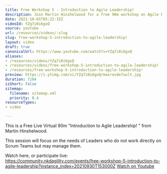 ```yaml
---
title: Free Workshop 5 - Introduction to Agile Leadership!
description: Join Martin Hinshelwood for a free 90m workshop on Agile Leadership, tailored for leaders managing Scrum Teams. Watch live or catch the replay!
date: 2021-10-01T05:22:15Z
videoId: YZq7i0i6gxQ
source: youtube
url: /resources/videos/:slug
slug: free-workshop-5-introduction-to-agile-leadership!
layout: video
draft: true
canonicalUrl: https://www.youtube.com/watch?v=YZq7i0i6gxQ
aliases:
- /resources/videos/YZq7i0i6gxQ
- /resources/videos/free-workshop-5-introduction-to-agile-leadership!
- /resources/free-workshop-5-introduction-to-agile-leadership!
preview: https://i.ytimg.com/vi/YZq7i0i6gxQ/maxresdefault.jpg
duration: 7184
isShort: false
sitemap:
  filename: sitemap.xml
  priority: 0.4
resourceTypes:
- video

---
```

 This is a Free Live Virtual 90m "Introduction to Agile Leadership! " from Martin Hinshelwood.

This session will focus on the needs of Leaders who do not work directly on Scrum Teams but may manage them.

Watch here, or participate live: https://community.nkdagility.com/events/free-workshop-5-introduction-to-agile-leadership?instance_index=20210930T153000Z 
 [Watch on Youtube](https://www.youtube.com/watch?v=YZq7i0i6gxQ)

